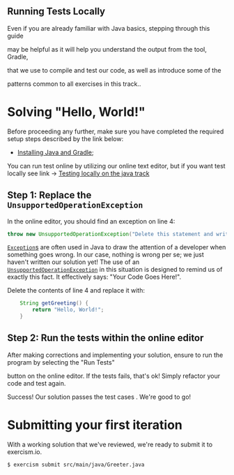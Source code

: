## Running Tests Locally

Even if you are already familiar with Java basics, stepping through this guide

may be helpful as it will help you understand the output from the tool, Gradle,

that we use to compile and test our code, as well as introduce some of the

patterns common to all exercises in this track..

# Solving "Hello, World!"

Before proceeding any further, make sure you have completed the required setup
steps described by the link below:
* [Installing Java and Gradle](https://exercism.org/docs/tracks/java/installation);

You can run test online by utilizing our online text editor, but if you want test locally see link ->
[Testing locally on the java track](https://exercism.org/docs/tracks/java/tests) 


## Step 1: Replace the `UnsupportedOperationException`

In the online editor, you should find an exception on line 4:

```java
throw new UnsupportedOperationException("Delete this statement and write your own implementation.");
```

[`Exception`s](https://docs.oracle.com/javase/tutorial/essential/exceptions/)
are often used in Java to draw the attention of a developer when something goes
wrong. In our case, nothing is wrong per se; we just haven't written our
solution yet! The use of an
[`UnsupportedOperationException`](http://docs.oracle.com/javase/8/docs/api/?java/lang/UnsupportedOperationException.html)
in this situation is designed to remind us of exactly this fact. It effectively
says: "Your Code Goes Here!".

Delete the contents of line 4 and replace it with:

```java
    String getGreeting() {
        return "Hello, World!";
    }
```

## Step 2: Run the tests within the online editor

After making corrections and implementing your solution, ensure to run the program by selecting the "Run Tests"

button on the online editor. If the tests fails, that's ok! Simply refactor your code and test again. 


Success! Our solution passes the test cases . We're good to go!

# Submitting your first iteration

With a working solution that we've reviewed, we're ready to submit it to
exercism.io.

```
$ exercism submit src/main/java/Greeter.java
```

